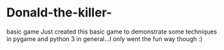 # Donald-the-killer-
basic game
Just created this basic game to demonstrate some techniques in pygame and python 3 in general...I only went the fun way though :)
